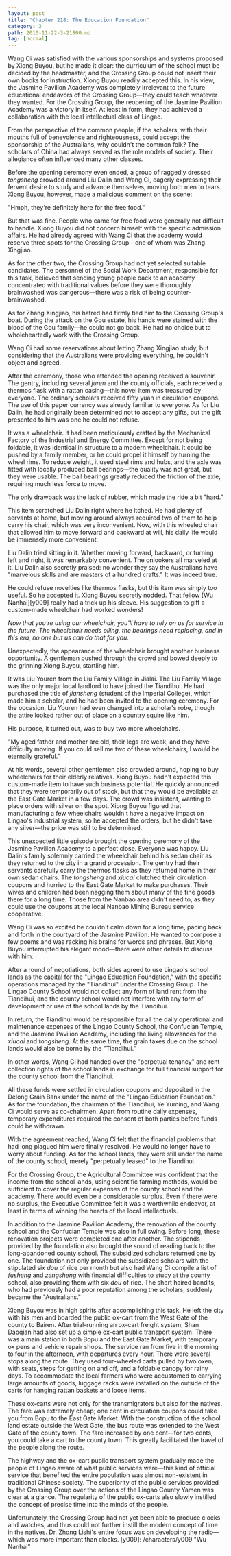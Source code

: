 ```yaml
---
layout: post
title: "Chapter 218: The Education Foundation"
category: 3
path: 2010-11-22-3-21800.md
tag: [normal]
---
```


Wang Ci was satisfied with the various sponsorships and systems proposed by Xiong Buyou, but he made it clear: the curriculum of the school must be decided by the headmaster, and the Crossing Group could not insert their own books for instruction. Xiong Buyou readily accepted this. In his view, the Jasmine Pavilion Academy was completely irrelevant to the future educational endeavors of the Crossing Group—they could teach whatever they wanted. For the Crossing Group, the reopening of the Jasmine Pavilion Academy was a victory in itself. At least in form, they had achieved a collaboration with the local intellectual class of Lingao.

From the perspective of the common people, if the scholars, with their mouths full of benevolence and righteousness, could accept the sponsorship of the Australians, why couldn't the common folk? The scholars of China had always served as the role models of society. Their allegiance often influenced many other classes.

Before the opening ceremony even ended, a group of raggedly dressed *tongsheng* crowded around Liu Dalin and Wang Ci, eagerly expressing their fervent desire to study and advance themselves, moving both men to tears. Xiong Buyou, however, made a malicious comment on the scene:

"Hmph, they're definitely here for the free food."

But that was fine. People who came for free food were generally not difficult to handle. Xiong Buyou did not concern himself with the specific admission affairs. He had already agreed with Wang Ci that the academy would reserve three spots for the Crossing Group—one of whom was Zhang Xingjiao.

As for the other two, the Crossing Group had not yet selected suitable candidates. The personnel of the Social Work Department, responsible for this task, believed that sending young people back to an academy concentrated with traditional values before they were thoroughly brainwashed was dangerous—there was a risk of being counter-brainwashed.

As for Zhang Xingjiao, his hatred had firmly tied him to the Crossing Group's boat. During the attack on the Gou estate, his hands were stained with the blood of the Gou family—he could not go back. He had no choice but to wholeheartedly work with the Crossing Group.

Wang Ci had some reservations about letting Zhang Xingjiao study, but considering that the Australians were providing everything, he couldn't object and agreed.

After the ceremony, those who attended the opening received a souvenir. The gentry, including several *juren* and the county officials, each received a thermos flask with a rattan casing—this novel item was treasured by everyone. The ordinary scholars received fifty yuan in circulation coupons. The use of this paper currency was already familiar to everyone. As for Liu Dalin, he had originally been determined not to accept any gifts, but the gift presented to him was one he could not refuse.

It was a wheelchair. It had been meticulously crafted by the Mechanical Factory of the Industrial and Energy Committee. Except for not being foldable, it was identical in structure to a modern wheelchair. It could be pushed by a family member, or he could propel it himself by turning the wheel rims. To reduce weight, it used steel rims and hubs, and the axle was fitted with locally produced ball bearings—the quality was not great, but they were usable. The ball bearings greatly reduced the friction of the axle, requiring much less force to move.

The only drawback was the lack of rubber, which made the ride a bit "hard."

This item scratched Liu Dalin right where he itched. He had plenty of servants at home, but moving around always required two of them to help carry his chair, which was very inconvenient. Now, with this wheeled chair that allowed him to move forward and backward at will, his daily life would be immensely more convenient.

Liu Dalin tried sitting in it. Whether moving forward, backward, or turning left and right, it was remarkably convenient. The onlookers all marveled at it. Liu Dalin also secretly praised: no wonder they say the Australians have "marvelous skills and are masters of a hundred crafts." It was indeed true.

He could refuse novelties like thermos flasks, but this item was simply too useful. So he accepted it. Xiong Buyou secretly nodded. That fellow [Wu Nanhai][y009] really had a trick up his sleeve. His suggestion to gift a custom-made wheelchair had worked wonders!

*Now that you're using our wheelchair, you'll have to rely on us for service in the future. The wheelchair needs oiling, the bearings need replacing, and in this era, no one but us can do that for you.*

Unexpectedly, the appearance of the wheelchair brought another business opportunity. A gentleman pushed through the crowd and bowed deeply to the grinning Xiong Buyou, startling him.

It was Liu Youren from the Liu Family Village in Jialai. The Liu Family Village was the only major local landlord to have joined the Tiandihui. He had purchased the title of *jiansheng* (student of the Imperial College), which made him a scholar, and he had been invited to the opening ceremony. For the occasion, Liu Youren had even changed into a scholar's robe, though the attire looked rather out of place on a country squire like him.

His purpose, it turned out, was to buy two more wheelchairs.

"My aged father and mother are old, their legs are weak, and they have difficulty moving. If you could sell me two of these wheelchairs, I would be eternally grateful."

At his words, several other gentlemen also crowded around, hoping to buy wheelchairs for their elderly relatives. Xiong Buyou hadn't expected this custom-made item to have such business potential. He quickly announced that they were temporarily out of stock, but that they would be available at the East Gate Market in a few days. The crowd was insistent, wanting to place orders with silver on the spot. Xiong Buyou figured that manufacturing a few wheelchairs wouldn't have a negative impact on Lingao's industrial system, so he accepted the orders, but he didn't take any silver—the price was still to be determined.

This unexpected little episode brought the opening ceremony of the Jasmine Pavilion Academy to a perfect close. Everyone was happy. Liu Dalin's family solemnly carried the wheelchair behind his sedan chair as they returned to the city in a grand procession. The gentry had their servants carefully carry the thermos flasks as they returned home in their own sedan chairs. The *tongsheng* and *xiucai* clutched their circulation coupons and hurried to the East Gate Market to make purchases. Their wives and children had been nagging them about many of the fine goods there for a long time. Those from the Nanbao area didn't need to, as they could use the coupons at the local Nanbao Mining Bureau service cooperative.

Wang Ci was so excited he couldn't calm down for a long time, pacing back and forth in the courtyard of the Jasmine Pavilion. He wanted to compose a few poems and was racking his brains for words and phrases. But Xiong Buyou interrupted his elegant mood—there were other details to discuss with him.

After a round of negotiations, both sides agreed to use Lingao's school lands as the capital for the "Lingao Education Foundation," with the specific operations managed by the "Tiandihui" under the Crossing Group. The Lingao County School would not collect any form of land rent from the Tiandihui, and the county school would not interfere with any form of development or use of the school lands by the Tiandihui.

In return, the Tiandihui would be responsible for all the daily operational and maintenance expenses of the Lingao County School, the Confucian Temple, and the Jasmine Pavilion Academy, including the living allowances for the *xiucai* and *tongsheng*. At the same time, the grain taxes due on the school lands would also be borne by the "Tiandihui."

In other words, Wang Ci had handed over the "perpetual tenancy" and rent-collection rights of the school lands in exchange for full financial support for the county school from the Tiandihui.

All these funds were settled in circulation coupons and deposited in the Delong Grain Bank under the name of the "Lingao Education Foundation." As for the foundation, the chairman of the Tiandihui, Ye Yuming, and Wang Ci would serve as co-chairmen. Apart from routine daily expenses, temporary expenditures required the consent of both parties before funds could be withdrawn.

With the agreement reached, Wang Ci felt that the financial problems that had long plagued him were finally resolved. He would no longer have to worry about funding. As for the school lands, they were still under the name of the county school, merely "perpetually leased" to the Tiandihui.

For the Crossing Group, the Agricultural Committee was confident that the income from the school lands, using scientific farming methods, would be sufficient to cover the regular expenses of the county school and the academy. There would even be a considerable surplus. Even if there were no surplus, the Executive Committee felt it was a worthwhile endeavor, at least in terms of winning the hearts of the local intellectuals.

In addition to the Jasmine Pavilion Academy, the renovation of the county school and the Confucian Temple was also in full swing. Before long, these renovation projects were completed one after another. The stipends provided by the foundation also brought the sound of reading back to the long-abandoned county school. The subsidized scholars returned one by one. The foundation not only provided the subsidized scholars with the stipulated six *dou* of rice per month but also had Wang Ci compile a list of *fusheng* and *zengsheng* with financial difficulties to study at the county school, also providing them with six *dou* of rice. The short haired bandits, who had previously had a poor reputation among the scholars, suddenly became the "Australians."

Xiong Buyou was in high spirits after accomplishing this task. He left the city with his men and boarded the public ox-cart from the West Gate of the county to Bairen. After trial-running an ox-cart freight system, Shan Daoqian had also set up a simple ox-cart public transport system. There was a main station in both Bopu and the East Gate Market, with temporary ox pens and vehicle repair shops. The service ran from five in the morning to four in the afternoon, with departures every hour. There were several stops along the route. They used four-wheeled carts pulled by two oxen, with seats, steps for getting on and off, and a foldable canopy for rainy days. To accommodate the local farmers who were accustomed to carrying large amounts of goods, luggage racks were installed on the outside of the carts for hanging rattan baskets and loose items.

These ox-carts were not only for the transmigrators but also for the natives. The fare was extremely cheap; one cent in circulation coupons could take you from Bopu to the East Gate Market. With the construction of the school land estate outside the West Gate, the bus route was extended to the West Gate of the county town. The fare increased by one cent—for two cents, you could take a cart to the county town. This greatly facilitated the travel of the people along the route.

The highway and the ox-cart public transport system gradually made the people of Lingao aware of what public services were—this kind of official service that benefited the entire population was almost non-existent in traditional Chinese society. The superiority of the public services provided by the Crossing Group over the actions of the Lingao County Yamen was clear at a glance. The regularity of the public ox-carts also slowly instilled the concept of precise time into the minds of the people.

Unfortunately, the Crossing Group had not yet been able to produce clocks and watches, and thus could not further instill the modern concept of time in the natives. Dr. Zhong Lishi's entire focus was on developing the radio—which was more important than clocks.
[y009]: /characters/y009 "Wu Nanhai"